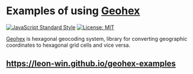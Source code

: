# Examples of using [Geohex](https://github.com/leon-win/geohex)

[![JavaScript Standard Style](https://img.shields.io/badge/code_style-standard-brightgreen.svg?style=flat-square)](https://standardjs.com)
[![License: MIT](https://img.shields.io/github/license/leon-win/geohex?style=flat-square)](http://opensource.org/licenses/MIT)

[Geohex](https://github.com/leon-win/geohex) is hexagonal geocoding system, library for converting geographic coordinates to hexagonal grid cells and vice versa.

## https://leon-win.github.io/geohex-examples
